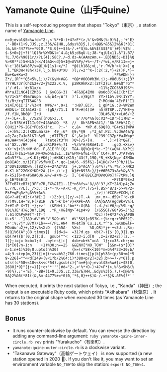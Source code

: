 # Yamanote Quine（山手Quine）

This is a self-reproducing program that shapes "Tokyo"（東京）, a station name of [Yamanote Line](https://en.wikipedia.org/wiki/Yamanote_Line).

```
n=0;eval$S=%w!d="2-,<'%*+D-)+4?>F*(>,%'&<9M&(%-9)%},;'+'E}
,'-BB+(1+9,JJS.;z,33&/&)HH,,&dys%3}5,),(+@@&*&5&}2%&6(*81(
(&,&m-4477%+=*0)0,'*$,0}++$)&-/.+*$}&.&E%$($$$*$'}#}|%$%|,
$-$+0<}|+?)'lQ(Rr%XWD&l>`4.&;k5;d6qU-L;J8-*qjU1x11.&^1.B7/
?L.7/6/%98}1r//?L[4[;S8C?,/~d.dz~A(AAmzAm.+-,ED}ND5;+DI}%Q
%>RR**c)S+HL5(<</4(&G<<d}5+I@=AV%Py/+%~-/T-/*wi,v/R(1I==j+
V~c'18(&A%8P/s=@[)N}1s1~x/*J  *@)Lh18&;vL,'r.^W/h'>k'X<)'g
_l.^ER3W<)8h<)3F,l_b.b8+U*XU  )l;/=2'^K~(:2(:2,*}+2()F,*}+
Kw+Kw+Kw+2                                      ,*F%#DN-})
Z*/,(R^*^Q5<5%,1;)/7(&yN+#&G  *O@*#OOO#h3W.j);~#U6U6j);]3?
?YYHL?3r[Chz&2+/2+j%z22.K.%,  p2WK9kKx2:(2T(2}L(.B#&Q^rG^*
i'/-#1.-'#/61x/x                          ~11%;ZCC5&9]9S*~
#h*aJZLNC4[CZM3G  (_GyGGG+3)  `4F&9E4ZMO  @oOo3?)&1C(b*I1^
%/71<S*'49&?Wupn  u&;W4>;W'?  )'l.v}8g(Y  YY>)1b%,9R(1YYY;
?i/R+/+qTIT&A&'3                          Z~MOoWu`4ErP1'I1
x14[/61I'i'/%3<M  W#6/+',9+1  ':H87.EC?,  1_q@*1G.:8+%W2Wm
#ND&l>`CC]&1#3-3  -[gN//71.1  8'F>#[4]3#  n5)ET8P..7/YHE~y
/f.f}N,8b8@''IrU                          J9L#6/6/+<L#6/+2
/+-)L+-.b._//5Z%[(nQ&>3,.C      &'7/6*%G(6:V2*~1D'>)1)M2'~
/-1r5?R(#1I1Ic9?+4(&b%&Q  *8  //  8h*&PN+&f1/-'8h'8#h*JZ;[
C8Hi1*P6-2G{*PDs5)i'c,  ?:~'  c,&>  *WP.d.69Q?Q.^E4r&1(WP#
.:+)k%::2:(KQ5Lma)Z+  49_;6*  @9;*@9  ;*3_&T.P2::%:dAA4&?p
aJ;Za;ZaJo3l&T~&y5  ;#TIT5;T  &',&>]>?  YL?39`C3Zp*#aJW<p*
#aJW#<n4[43pFe    7tete7t3^M  )Q>)/5+}H.    -',):<)R*Q&T;`
u)'GX../HF    'gLlsR1P8+%;?1  ~%/h*#/6RA#I:I    :gcQ.+Xsv}
sX+'v}+1%:N#:8d..F,&1E'R'(Q/  T&A-QQ%Q+Q*%:-*2'(wQ%(-%XP{i
A1i1)Fz&1~%&A,M+4X&b%&IE1..1E*&PN+&f&1-[C?`CC4F,8*.U*ATwG%
wGn5?*%.,_>K.K);#K6j);#K6K);K15;'43(?,19Q,*R_+X&{Ng>`4ZMOo
@o8[A8:.x/i)F1Fv&f%N(E-*.qc~1s#/6.-95f&1-[41H8/?<*3^b/11%=
2'DD%1DDUDw%,(}82}>+~2*A2*A2  j+,5*AcA'};6*%);*%.*%/,>/Mk2
#.K1-K^22GKX*KD*2A-)L+-/i'c}  W}#+N9?8:}/}+#6P673<&>%&y&^%
n-k51{6+m+#GU#6U6,&>/~#+N+;S  ],`C4F&9ECZMO@oO@o]?F7tR%.}Q
p_1E*9SE[Z                                      ~F7t8*9S=J
3FFeB7teB7t]3FFe7R,FX%&IE1..1E*n6%fs='8//8'3?,KT*2AN)p4;Zu
L./?L./?L(._/>3,::1-*-'K-+A-K:-K_?)*;)/5+}.B5>'B/1-5>+%P2+
PkF+qPq5>*gA%V+Ac%                      ,/>])`#CCF>#CCM,[C
&G<?~#I:#I:(<?#I:I  +)Z:8:L?]z/->)T.-A  .m+.m+~.d59+T'd-cR
//)M%.1H+'8,F(/B1H  /E'>k'b+'v}+X#k~AA  (AA}5AA(Agd9k+V%)L
2+#I:P-X+T(-+};+z'  (&PN+L).'bm**:G(RA  (.d./<L#6/q/%9L~q/
%9L%JE'H)&;3n?,19Q  ,*R_+X&{Ng>`4Lp4>9  (/G5SG(/G8*9S=J'&2
(.61(O%PyP#fT-fT-f                      *Dc))f+R*2*x%jA#UG
U.>5'_.^]?&9~#V'#V'V'5&9~#V'  #V'5&9]eB5?K-:{%:+g:+RP65?I~
:+':%;?j*.B7M)/1b+==(/PL,AN4  MFet]9`Cu,1;X,*^'G.:&KnD&lF~
MOoWu`u2}+,12}v%<X:D  {)%5A-  %X<)    %D,QR)*j+-+<5U::,Rm;
5)Q1%6(A";88.times{|  i|d=i=  =31?d.gs  ub(?~){$'[0,3]}.gs
ub(?#){$'[0,2]}:d.  gsub(""<  <123-i,d[0  ,z=i/82+2])[z..-
1]};i=j=-k=b=1;d  .bytes{|c|  d=b+=b+k^=c&  1};c=33.chr;n=
($*[0]?n-1:n    +1)%30;n==25  &&ENV["NO_TGW"  ]&&n=($*[0]?
n-1:n+1)%30;0.upto(n%30)      {k=(c*58<<10)*m=b%4*23+30;b/
=4;9.step(m,23){|m|i+=v=b%2;760.times{|p|k[p%38+(p/38+m)*5
9-226]=""<<d[249+(v<1?b/2%64:i)*380+p/2]+32};b>>=7-v*6}};p
uts((c*58<<10<<k<<c*54).gsub(c){"n=#{n};eval$S=%w#{c+$S[0,
2680]*9}"[j+=1]}+c+"*''")#d="2-,<'%*+D-)+4?>F*(>,%'&<9M&(%
-9)%},;'+'E},'-BB+(1+9,JJS.;z,33&/&)HH,,&dys%3}5,),(+@@&*&
5&}2%&6(*81((&,&m-4477%+=*0)0,'*$,0}++$)&-/.+*$}&.&E%$!*''
```

When executed, it prints the next station of Tokyo, i.e., "Kanda"（神田）; the output is an executable Ruby code, which prints "Akihabara"（秋葉原）.  It returns to the original shape when executed 30 times (as Yamanote Line has 30 stations).


## Bonus

* It runs counter-clockwise by default.  You can reverse the direction by adding any command-line argument: `ruby yamanote-quine-inner-circle.rb rev` prints "Yurakucho"（有楽町）.
* `yamanote-quine-outer-circle.rb` is a clockwise variant.
* "Takanawa Gateway"（高輪ゲートウェイ） is now supported (a new station opened in 2020 :tada:).  If you don't like it, you may want to set an environment variable `NO_TGW` to skip the station: `export NO_TGW=1`.
